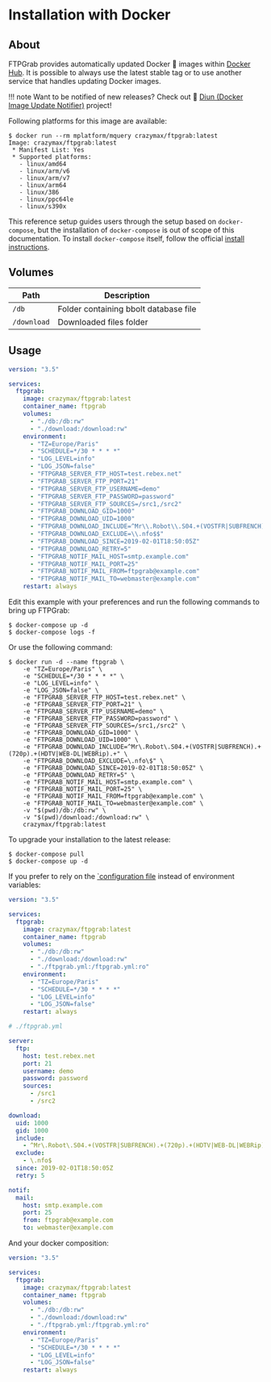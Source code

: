 # Installation with Docker

## About

FTPGrab provides automatically updated Docker :whale: images within [Docker Hub](https://hub.docker.com/r/crazymax/ftpgrab).
It is possible to always use the latest stable tag or to use another service that handles updating Docker images.

!!! note
    Want to be notified of new releases? Check out :bell: [Diun (Docker Image Update Notifier)](https://github.com/crazy-max/diun) project!

Following platforms for this image are available:

```shell
$ docker run --rm mplatform/mquery crazymax/ftpgrab:latest
Image: crazymax/ftpgrab:latest
 * Manifest List: Yes
 * Supported platforms:
   - linux/amd64
   - linux/arm/v6
   - linux/arm/v7
   - linux/arm64
   - linux/386
   - linux/ppc64le
   - linux/s390x
```

This reference setup guides users through the setup based on `docker-compose`, but the installation of `docker-compose`
is out of scope of this documentation. To install `docker-compose` itself, follow the official
[install instructions](https://docs.docker.com/compose/install/).

## Volumes

| Path               | Description   |
|--------------------|---------------|
| `/db`              | Folder containing bbolt database file |
| `/download`        | Downloaded files folder |

## Usage

```yaml
version: "3.5"

services:
  ftpgrab:
    image: crazymax/ftpgrab:latest
    container_name: ftpgrab
    volumes:
      - "./db:/db:rw"
      - "./download:/download:rw"
    environment:
      - "TZ=Europe/Paris"
      - "SCHEDULE=*/30 * * * *"
      - "LOG_LEVEL=info"
      - "LOG_JSON=false"
      - "FTPGRAB_SERVER_FTP_HOST=test.rebex.net"
      - "FTPGRAB_SERVER_FTP_PORT=21"
      - "FTPGRAB_SERVER_FTP_USERNAME=demo"
      - "FTPGRAB_SERVER_FTP_PASSWORD=password"
      - "FTPGRAB_SERVER_FTP_SOURCES=/src1,/src2"
      - "FTPGRAB_DOWNLOAD_GID=1000"
      - "FTPGRAB_DOWNLOAD_UID=1000"
      - "FTPGRAB_DOWNLOAD_INCLUDE=^Mr\\.Robot\\.S04.+(VOSTFR|SUBFRENCH).+(720p).+(HDTV|WEB-DL|WEBRip).+"
      - "FTPGRAB_DOWNLOAD_EXCLUDE=\\.nfo$$"
      - "FTPGRAB_DOWNLOAD_SINCE=2019-02-01T18:50:05Z"
      - "FTPGRAB_DOWNLOAD_RETRY=5"
      - "FTPGRAB_NOTIF_MAIL_HOST=smtp.example.com"
      - "FTPGRAB_NOTIF_MAIL_PORT=25"
      - "FTPGRAB_NOTIF_MAIL_FROM=ftpgrab@example.com"
      - "FTPGRAB_NOTIF_MAIL_TO=webmaster@example.com"
    restart: always
```

Edit this example with your preferences and run the following commands to bring up FTPGrab:

```shell
$ docker-compose up -d
$ docker-compose logs -f
```

Or use the following command:

```shell
$ docker run -d --name ftpgrab \
    -e "TZ=Europe/Paris" \
    -e "SCHEDULE=*/30 * * * *" \
    -e "LOG_LEVEL=info" \
    -e "LOG_JSON=false" \
    -e "FTPGRAB_SERVER_FTP_HOST=test.rebex.net" \
    -e "FTPGRAB_SERVER_FTP_PORT=21" \
    -e "FTPGRAB_SERVER_FTP_USERNAME=demo" \
    -e "FTPGRAB_SERVER_FTP_PASSWORD=password" \
    -e "FTPGRAB_SERVER_FTP_SOURCES=/src1,/src2" \
    -e "FTPGRAB_DOWNLOAD_GID=1000" \
    -e "FTPGRAB_DOWNLOAD_UID=1000" \
    -e "FTPGRAB_DOWNLOAD_INCLUDE=^Mr\.Robot\.S04.+(VOSTFR|SUBFRENCH).+(720p).+(HDTV|WEB-DL|WEBRip).+" \
    -e "FTPGRAB_DOWNLOAD_EXCLUDE=\.nfo\$" \
    -e "FTPGRAB_DOWNLOAD_SINCE=2019-02-01T18:50:05Z" \
    -e "FTPGRAB_DOWNLOAD_RETRY=5" \
    -e "FTPGRAB_NOTIF_MAIL_HOST=smtp.example.com" \
    -e "FTPGRAB_NOTIF_MAIL_PORT=25" \
    -e "FTPGRAB_NOTIF_MAIL_FROM=ftpgrab@example.com" \
    -e "FTPGRAB_NOTIF_MAIL_TO=webmaster@example.com" \
    -v "$(pwd)/db:/db:rw" \
    -v "$(pwd)/download:/download:rw" \
    crazymax/ftpgrab:latest
```

To upgrade your installation to the latest release:

```shell
$ docker-compose pull
$ docker-compose up -d
```

If you prefer to rely on the [`configuration file](../config/index.md#configuration-file) instead of
environment variables:

```yaml
version: "3.5"

services:
  ftpgrab:
    image: crazymax/ftpgrab:latest
    container_name: ftpgrab
    volumes:
      - "./db:/db:rw"
      - "./download:/download:rw"
      - "./ftpgrab.yml:/ftpgrab.yml:ro"
    environment:
      - "TZ=Europe/Paris"
      - "SCHEDULE=*/30 * * * *"
      - "LOG_LEVEL=info"
      - "LOG_JSON=false"
    restart: always
```

```yaml
# ./ftpgrab.yml

server:
  ftp:
    host: test.rebex.net
    port: 21
    username: demo
    password: password
    sources:
      - /src1
      - /src2

download:
  uid: 1000
  gid: 1000
  include:
    - ^Mr\.Robot\.S04.+(VOSTFR|SUBFRENCH).+(720p).+(HDTV|WEB-DL|WEBRip).+
  exclude:
    - \.nfo$
  since: 2019-02-01T18:50:05Z
  retry: 5

notif:
  mail:
    host: smtp.example.com
    port: 25
    from: ftpgrab@example.com
    to: webmaster@example.com
```

And your docker composition:

```yaml
version: "3.5"

services:
  ftpgrab:
    image: crazymax/ftpgrab:latest
    container_name: ftpgrab
    volumes:
      - "./db:/db:rw"
      - "./download:/download:rw"
      - "./ftpgrab.yml:/ftpgrab.yml:ro"
    environment:
      - "TZ=Europe/Paris"
      - "SCHEDULE=*/30 * * * *"
      - "LOG_LEVEL=info"
      - "LOG_JSON=false"
    restart: always
```
